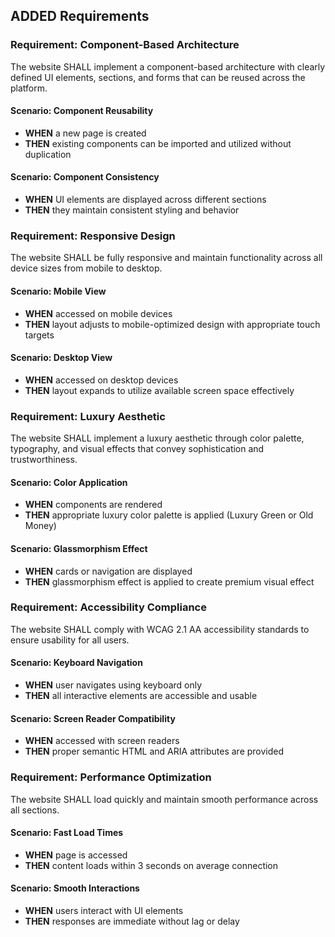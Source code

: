 ## ADDED Requirements
### Requirement: Component-Based Architecture
The website SHALL implement a component-based architecture with clearly defined UI elements, sections, and forms that can be reused across the platform.

#### Scenario: Component Reusability
- **WHEN** a new page is created
- **THEN** existing components can be imported and utilized without duplication

#### Scenario: Component Consistency
- **WHEN** UI elements are displayed across different sections
- **THEN** they maintain consistent styling and behavior

### Requirement: Responsive Design
The website SHALL be fully responsive and maintain functionality across all device sizes from mobile to desktop.

#### Scenario: Mobile View
- **WHEN** accessed on mobile devices
- **THEN** layout adjusts to mobile-optimized design with appropriate touch targets

#### Scenario: Desktop View
- **WHEN** accessed on desktop devices
- **THEN** layout expands to utilize available screen space effectively

### Requirement: Luxury Aesthetic
The website SHALL implement a luxury aesthetic through color palette, typography, and visual effects that convey sophistication and trustworthiness.

#### Scenario: Color Application
- **WHEN** components are rendered
- **THEN** appropriate luxury color palette is applied (Luxury Green or Old Money)

#### Scenario: Glassmorphism Effect
- **WHEN** cards or navigation are displayed
- **THEN** glassmorphism effect is applied to create premium visual effect

### Requirement: Accessibility Compliance
The website SHALL comply with WCAG 2.1 AA accessibility standards to ensure usability for all users.

#### Scenario: Keyboard Navigation
- **WHEN** user navigates using keyboard only
- **THEN** all interactive elements are accessible and usable

#### Scenario: Screen Reader Compatibility
- **WHEN** accessed with screen readers
- **THEN** proper semantic HTML and ARIA attributes are provided

### Requirement: Performance Optimization
The website SHALL load quickly and maintain smooth performance across all sections.

#### Scenario: Fast Load Times
- **WHEN** page is accessed
- **THEN** content loads within 3 seconds on average connection

#### Scenario: Smooth Interactions
- **WHEN** users interact with UI elements
- **THEN** responses are immediate without lag or delay